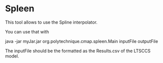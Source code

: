 # Spleen

This tool allows to use the Spline interpolator.

You can use that with

java -jar myJar.jar org.polytechnique.cmap.spleen.Main inputFile outputFile

The inputFile should be the formatted as the Results.csv of the LTSCCS model.